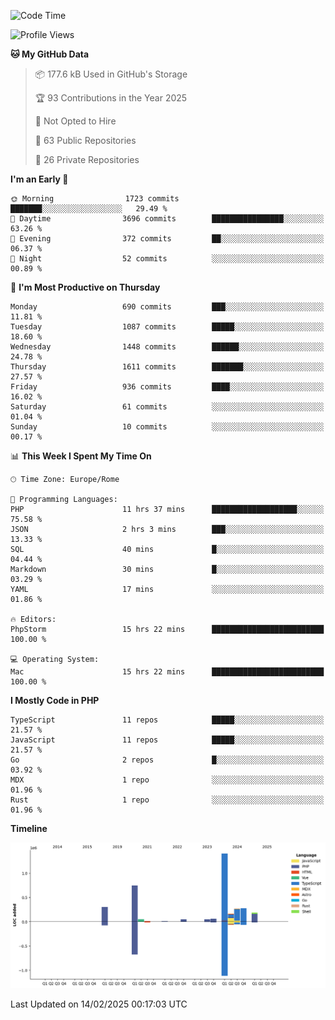 <!--START_SECTION:waka-->
![Code Time](http://img.shields.io/badge/Code%20Time-5%2C646%20hrs%2023%20mins-blue)

![Profile Views](http://img.shields.io/badge/Profile%20Views-0-blue)

**🐱 My GitHub Data** 

> 📦 177.6 kB Used in GitHub's Storage 
 > 
> 🏆 93 Contributions in the Year 2025
 > 
> 🚫 Not Opted to Hire
 > 
> 📜 63 Public Repositories 
 > 
> 🔑 26 Private Repositories 
 > 
**I'm an Early 🐤** 

```text
🌞 Morning                1723 commits        ███████░░░░░░░░░░░░░░░░░░   29.49 % 
🌆 Daytime                3696 commits        ████████████████░░░░░░░░░   63.26 % 
🌃 Evening                372 commits         ██░░░░░░░░░░░░░░░░░░░░░░░   06.37 % 
🌙 Night                  52 commits          ░░░░░░░░░░░░░░░░░░░░░░░░░   00.89 % 
```
📅 **I'm Most Productive on Thursday** 

```text
Monday                   690 commits         ███░░░░░░░░░░░░░░░░░░░░░░   11.81 % 
Tuesday                  1087 commits        █████░░░░░░░░░░░░░░░░░░░░   18.60 % 
Wednesday                1448 commits        ██████░░░░░░░░░░░░░░░░░░░   24.78 % 
Thursday                 1611 commits        ███████░░░░░░░░░░░░░░░░░░   27.57 % 
Friday                   936 commits         ████░░░░░░░░░░░░░░░░░░░░░   16.02 % 
Saturday                 61 commits          ░░░░░░░░░░░░░░░░░░░░░░░░░   01.04 % 
Sunday                   10 commits          ░░░░░░░░░░░░░░░░░░░░░░░░░   00.17 % 
```


📊 **This Week I Spent My Time On** 

```text
🕑︎ Time Zone: Europe/Rome

💬 Programming Languages: 
PHP                      11 hrs 37 mins      ███████████████████░░░░░░   75.58 % 
JSON                     2 hrs 3 mins        ███░░░░░░░░░░░░░░░░░░░░░░   13.33 % 
SQL                      40 mins             █░░░░░░░░░░░░░░░░░░░░░░░░   04.44 % 
Markdown                 30 mins             █░░░░░░░░░░░░░░░░░░░░░░░░   03.29 % 
YAML                     17 mins             ░░░░░░░░░░░░░░░░░░░░░░░░░   01.86 % 

🔥 Editors: 
PhpStorm                 15 hrs 22 mins      █████████████████████████   100.00 % 

💻 Operating System: 
Mac                      15 hrs 22 mins      █████████████████████████   100.00 % 
```

**I Mostly Code in PHP** 

```text
TypeScript               11 repos            █████░░░░░░░░░░░░░░░░░░░░   21.57 % 
JavaScript               11 repos            █████░░░░░░░░░░░░░░░░░░░░   21.57 % 
Go                       2 repos             █░░░░░░░░░░░░░░░░░░░░░░░░   03.92 % 
MDX                      1 repo              ░░░░░░░░░░░░░░░░░░░░░░░░░   01.96 % 
Rust                     1 repo              ░░░░░░░░░░░░░░░░░░░░░░░░░   01.96 % 
```



**Timeline**

![Lines of Code chart](https://raw.githubusercontent.com/frnwtr/frnwtr/main/assets/bar_graph.png)


 Last Updated on 14/02/2025 00:17:03 UTC
<!--END_SECTION:waka-->